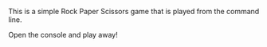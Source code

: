 This is a simple Rock Paper Scissors game that is played from the command line.

Open the console and play away!
